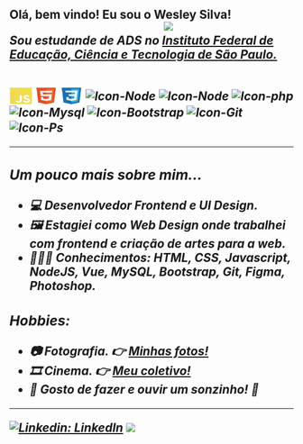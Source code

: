 <!-- ![image](https://github.com/wesleyonhub/wesleyonhub/assets/77307755/d697fc6a-429a-410d-99c5-df2ca0b7e1ff)<!--
**wesleyonhub/wesleyonhub** is a ✨ _special_ ✨ repository because its `README.md` (this file) appears on your GitHub profile.

Here are some ideas to get you started:

- 🔭 I’m currently working on ...
- 🌱 I’m currently learning ...
- 👯 I’m looking to collaborate on ...
- 🤔 I’m looking for help with ...
- 💬 Ask me about ...
- 📫 How to reach me: ...
- 😄 Pronouns: ...
- ⚡ Fun fact: ...
-->

<h2> Olá, bem vindo! Eu sou o Wesley Silva! <br>
<!-- <img src="https://media.giphy.com/media/oL3kDXFGkBc9a/giphy.gif" width="40"></h2> --> 
<img align='right' src="https://media.giphy.com/media/v1.Y2lkPTc5MGI3NjExMGlxbm5oODJsMWNoYjExamhnZzZ1NDlzcDdkMHE1djk5eGNqOWIxdiZlcD12MV9pbnRlcm5hbF9naWZfYnlfaWQmY3Q9cw/80dIUvgluhCGuHKjBP/giphy.gif" width="230">
<p><em>Sou estudande de ADS no <a href="http://portal.ifspguarulhos.edu.br/"> Instituto Federal de Educação, Ciência e Tecnologia de São Paulo.</a><br/>

<div style="display: inline_block"><br>
  <img align="center" alt="Icon-Js" height="30" width="40" src="https://raw.githubusercontent.com/devicons/devicon/master/icons/javascript/javascript-plain.svg">
  <img align="center" alt="Icon-HTML" height="30" width="40" src="https://raw.githubusercontent.com/devicons/devicon/master/icons/html5/html5-original.svg">
  <img align="center" alt="Icon-CSS" height="30" width="40" src="https://raw.githubusercontent.com/devicons/devicon/master/icons/css3/css3-original.svg">
  <img align="center" alt="Icon-Node" height="30" width="40" src="https://cdn.jsdelivr.net/gh/devicons/devicon/icons/nodejs/nodejs-original.svg" />
  <img align="center" alt="Icon-Node" height="30" width="40" src="https://cdn.jsdelivr.net/gh/devicons/devicon@latest/icons/vuejs/vuejs-original.svg" />
  <img align="center" alt="Icon-php" height="30" width="40" src="https://cdn.jsdelivr.net/gh/devicons/devicon@latest/icons/php/php-original.svg" />          
  <img align="center" alt="Icon-Mysql" height="30" width="40" src="https://cdn.jsdelivr.net/gh/devicons/devicon/icons/mysql/mysql-original.svg" />
  <img align="center" alt="Icon-Bootstrap" height="30" width="40" src="https://cdn.jsdelivr.net/gh/devicons/devicon/icons/bootstrap/bootstrap-original.svg" />
  <img align="center" alt="Icon-Git" height="30" width="40" src="https://cdn.jsdelivr.net/gh/devicons/devicon/icons/git/git-original.svg" />
  <img align="center" alt="Icon-Ps" height="30" width="40" src="https://cdn.jsdelivr.net/gh/devicons/devicon/icons/photoshop/photoshop-plain.svg" />
                                            
          
</div>

<hr>

### Um pouco mais sobre mim...

- 💻 Desenvolvedor Frontend e UI Design.
- 🖼️ Estagiei como Web Design onde trabalhei com frontend e criação de artes para a web.
- 👨🏾‍💻 Conhecimentos: HTML, CSS, Javascript, NodeJS, Vue, MySQL, Bootstrap, Git, Figma, Photoshop.

### Hobbies:
- 📷 Fotografia. 👉 <a href="https://webafotosite.46graus.com/">Minhas fotos!</a>
- 🎞️ Cinema. 👉  <a href="https://kinoferico.com.br/">Meu coletivo!</a>
- 🎸 Gosto de fazer e ouvir um sonzinho! 🎼


<hr>

[![Linkedin: LinkedIn](https://img.shields.io/badge/LinkedIn-%230077B5.svg?&style=for-the-badge&logo=linkedin&logoColor=white)](https://www.linkedin.com/in/wesleysilvadev/)
<a href = "mailto:wesley.devsp@gmail.com"><img src="https://img.shields.io/badge/Gmail-D14836?style=for-the-badge&logo=gmail&logoColor=white" target="_blank"></a>

<!--
<h4 align='center'>Quando os outros homens seguirem cegamente a verdade, lembra-te...Nada é verdade.</h4>
<h4 align='center'>Quando os outros homens estiverem limitados pela moralidade ou pela lei, lembra-te...Tudo é permitido.</h4>
-->



